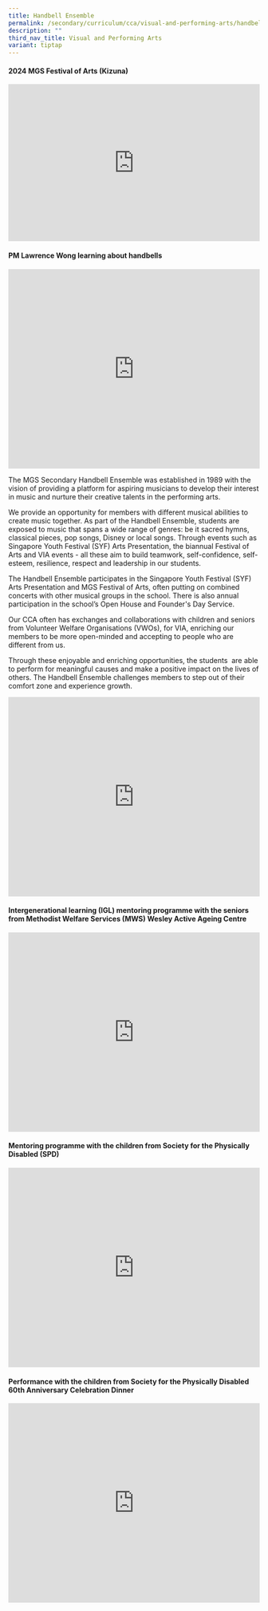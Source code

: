 ```yaml
---
title: Handbell Ensemble
permalink: /secondary/curriculum/cca/visual-and-performing-arts/handbell-ensemble/
description: ""
third_nav_title: Visual and Performing Arts
variant: tiptap
---
```

<h4><strong>2024 MGS Festival of Arts (Kizuna)</strong></h4>
<div class="iframe-wrapper">
<iframe height="315" width="100%" allowfullscreen="true" frameborder="0" src="https://docs.google.com/presentation/d/e/2PACX-1vTxRNmF35qSdHVnu1X8-F1OdDd4YMBcPXBi0xuyZpc2Yg-Zfu8-lGadCCJanJNfrzjgzeEpYJzxxgwD/embed?start=false&amp;loop=false&amp;delayms=3000"></iframe>
</div>
<h4>PM Lawrence Wong learning about handbells</h4>
<div class="iframe-wrapper">
<iframe height="400" width="100%" allowfullscreen="true" frameborder="0" src="https://docs.google.com/presentation/d/e/2PACX-1vRtFsmUbHH7_Q3Al_9T_T20eVTx2Y953ewDdIPDa1yGxI-Cm1A_sucYmqdtYGieJcBg1FTTKIeLLkIO/embed?start=false&amp;loop=false&amp;delayms=3000"></iframe>
</div>
<p>The MGS Secondary Handbell Ensemble was established in 1989 with the vision
of providing a platform for aspiring musicians to develop their interest
in music and nurture their creative talents in the performing arts.</p>
<p>We provide an opportunity for members with different musical abilities
to create music together. As part of the Handbell Ensemble, students are
exposed to music that spans a wide range of genres: be it sacred hymns,
classical pieces, pop songs, Disney or local songs. Through events such
as Singapore Youth Festival (SYF) Arts Presentation, the biannual Festival
of Arts and VIA events - all these aim to build teamwork, self-confidence,
self-esteem, resilience, respect and leadership in our students.</p>
<p>The Handbell Ensemble participates in the Singapore Youth Festival (SYF)
Arts Presentation and MGS Festival of Arts, often putting on combined concerts
with other musical groups in the school. There is also annual participation
in the school’s Open House and Founder's Day Service.</p>
<p>Our CCA often has exchanges and collaborations with children and seniors
from Volunteer Welfare Organisations (VWOs), for VIA, enriching our members
to be more open-minded and accepting to people who are different from us.</p>
<p>Through these enjoyable and enriching opportunities, the students&nbsp;
are able to perform for meaningful causes and make a positive impact on
the lives of others. The Handbell Ensemble challenges members to step out
of their comfort zone and experience growth.</p>
<p></p>
<div class="iframe-wrapper">
<iframe height="400" width="100%" allowfullscreen="true" frameborder="0" src="https://docs.google.com/presentation/d/e/2PACX-1vSw7f8pOfVxd0FHoVCbk-DcIh-MR8jrC31SCQ64aJCtZMiy4207GiA7g3kf2NxYy9XVJNOWLMJ5sM6s/embed?start=true&amp;loop=true&amp;delayms=3000"></iframe>
</div>
<h4>Intergenerational learning (IGL) mentoring programme with the seniors from Methodist Welfare Services (MWS) Wesley Active Ageing Centre</h4>
<div class="iframe-wrapper">
<iframe height="400" width="100%" allowfullscreen="true" frameborder="0" src="https://docs.google.com/presentation/d/e/2PACX-1vS9Zc1HvV8tXhhVkoxQX1NUVNtoUJvbsB9luZn28LdfmaesTA2ut1D81OjO5KjrV0peLhmAy6q2zhx9/embed?start=false&amp;loop=false&amp;delayms=3000"></iframe>
</div>
<h4>Mentoring programme with the children from Society for the Physically Disabled (SPD)</h4>
<div class="iframe-wrapper">
<iframe height="400" width="100%" allowfullscreen="true" frameborder="0" src="https://docs.google.com/presentation/d/e/2PACX-1vQB_64BOYAH8HB5PaRBG9Sdh9E5yW-YRTMqPFjvOh_na3uKDw76B6E3jPkHtrNu-yrM9xnuliPYPFS8/embed?start=false&amp;loop=false&amp;delayms=3000"></iframe>
</div>
<h4>Performance with the children from Society for the Physically Disabled 60th Anniversary Celebration Dinner</h4>
<div class="iframe-wrapper">
<iframe height="400" width="100%" allowfullscreen="true" frameborder="0" src="https://docs.google.com/presentation/d/e/2PACX-1vTfEFk57_D3soIxrad64PCq22fOddFYLXZqv6sLu8uVZhPxavSxhMvwRhL_lHfT7xmaDHnE9GpHg9f8/embed?start=false&amp;loop=false&amp;delayms=3000"></iframe>
</div>
<p></p>
